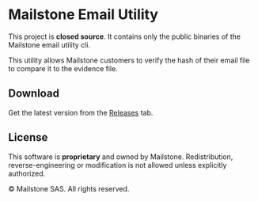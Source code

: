 # Mailstone Email Utility

This project is **closed source**. It contains only the public binaries of the Mailstone email utility cli.

This utility allows Mailstone customers to verify the hash of their email file to compare it to the evidence file.

## Download

Get the latest version from the [Releases](https://github.com/mailstone/mailstone-email-util/releases/latest) tab.

## License

This software is **proprietary** and owned by Mailstone. Redistribution, reverse-engineering or modification is not allowed unless explicitly authorized.

© Mailstone SAS. All rights reserved.
